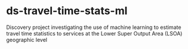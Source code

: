 # ds-travel-time-stats-ml
Discovery project investigating the use of machine learning to estimate travel time statistics to services at the Lower Super Output Area (LSOA) geographic level

